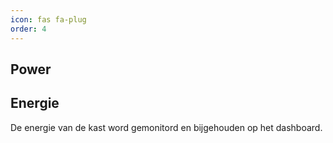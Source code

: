 ```yaml
---
icon: fas fa-plug
order: 4
---
```


## Power


## Energie
De energie van de kast word gemonitord en bijgehouden op het dashboard.